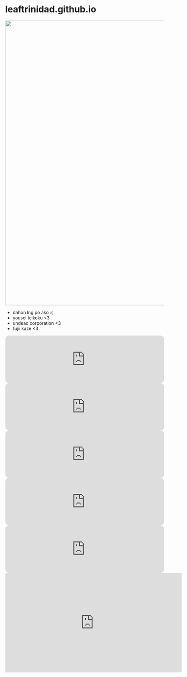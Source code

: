 # leaftrinidad.github.io

<img src="https://64.media.tumblr.com/ce2c0a1e4201e493dd272c0dc6eaaa6c/df8dc8d6798979e4-e7/s1280x1920/074143709ce70c50c4c9dda75af50345aac7f4a4.pnj" width=900>

- dahon lng po ako :(
- yousei teikoku <3
- undead corporation <3
- fujii kaze <3



<iframe style="border-radius:12px" src="https://open.spotify.com/embed/track/47IJAEuqiu4r1dEoEExfMA?utm_source=generator" width="100%" frameBorder="0" allowfullscreen="" allow="autoplay; clipboard-write; encrypted-media; fullscreen; picture-in-picture" loading="lazy"></iframe>

<iframe style="border-radius:12px" src="https://open.spotify.com/embed/track/7aTIDXNGJvpT5zcJ7y024Y?utm_source=generator" width="100%" frameBorder="0" allowfullscreen="" allow="autoplay; clipboard-write; encrypted-media; fullscreen; picture-in-picture" loading="lazy"></iframe>

<iframe style="border-radius:12px" src="https://open.spotify.com/embed/track/3ciqhcLmXP4hVGBD98QlEj?utm_source=generator" width="100%" frameBorder="0" allowfullscreen="" allow="autoplay; clipboard-write; encrypted-media; fullscreen; picture-in-picture" loading="lazy"></iframe>

<iframe style="border-radius:12px" src="https://open.spotify.com/embed/track/3OdkC5pG8vc26S26qHyBo8?utm_source=generator" width="100%" frameBorder="0" allowfullscreen="" allow="autoplay; clipboard-write; encrypted-media; fullscreen; picture-in-picture" loading="lazy"></iframe>

<iframe style="border-radius:12px" src="https://open.spotify.com/embed/track/0HYAsQwJIO6FLqpyTeD3l6?utm_source=generator&theme=0" width="100%" frameBorder="0" allowfullscreen="" allow="autoplay; clipboard-write; encrypted-media; fullscreen; picture-in-picture" loading="lazy"></iframe>

<iframe width="560" height="315" src="https://www.youtube.com/embed/NwOvu-j_WjY" title="YouTube video player" frameborder="0" allow="accelerometer; autoplay; clipboard-write; encrypted-media; gyroscope; picture-in-picture" allowfullscreen></iframe>
